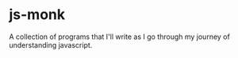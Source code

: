 # js-monk
A collection of programs that I'll write as I go through my journey of understanding javascript.
